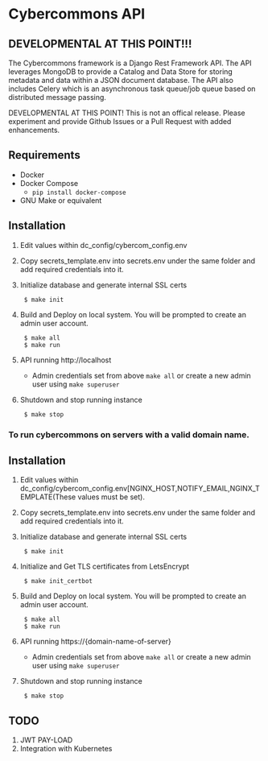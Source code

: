 Cybercommons API 
=======

## DEVELOPMENTAL AT THIS POINT!!!


The Cybercommons framework is a Django Rest Framework API. The API leverages MongoDB to provide a Catalog and Data Store for storing metadata and data within a JSON document database. The API also includes Celery which is an asynchronous task queue/job queue based on distributed message passing.

DEVELOPMENTAL AT THIS POINT! This is not an offical release. Please experiment and provide Github Issues or a  Pull Request with added enhancements. 


## Requirements

* Docker
* Docker Compose
    * `pip install docker-compose`
* GNU Make or equivalent

## Installation

1. Edit values within dc_config/cybercom_config.env
2. Copy secrets_template.env into secrets.env under the same folder and add required credentials into it. 
3. Initialize database and generate internal SSL certs

        $ make init

4. Build and Deploy on local system. You will be prompted to create an admin user account.

        $ make all
        $ make run

5. API running http://localhost
    * Admin credentials set from above `make all` or create a new admin user using `make superuser` 

6. Shutdown and stop running instance

        $ make stop


### To run cybercommons on servers with a valid domain name.

## Installation

1. Edit values within dc_config/cybercom_config.env[NGINX_HOST,NOTIFY_EMAIL,NGINX_TEMPLATE(These values must be set).
2. Copy secrets_template.env into secrets.env under the same folder and add required credentials into it.
3. Initialize database and generate internal SSL certs

        $ make init
4. Initialize and Get TLS certificates from LetsEncrypt
        
        $ make init_certbot

5. Build and Deploy on local system. You will be prompted to create an admin user account.

        $ make all
        $ make run

6. API running https://{domain-name-of-server}
    * Admin credentials set from above `make all` or create a new admin user using `make superuser`

7. Shutdown and stop running instance

        $ make stop


## TODO

1. JWT PAY-LOAD
2. Integration with Kubernetes
